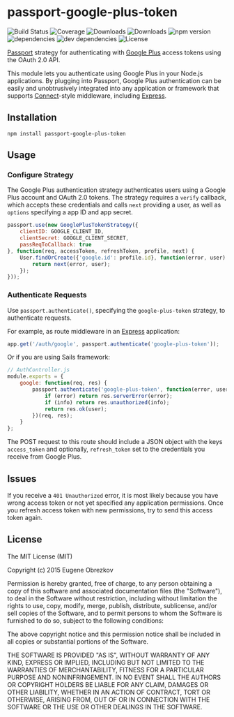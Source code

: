 # passport-google-plus-token

![Build Status](https://img.shields.io/travis/ghaiklor/passport-google-plus-token.svg)
![Coverage](https://img.shields.io/coveralls/ghaiklor/passport-google-plus-token.svg)
![Downloads](https://img.shields.io/npm/dm/passport-google-plus-token.svg)
![Downloads](https://img.shields.io/npm/dt/passport-google-plus-token.svg)
![npm version](https://img.shields.io/npm/v/passport-google-plus-token.svg)
![dependencies](https://img.shields.io/david/ghaiklor/passport-google-plus-token.svg)
![dev dependencies](https://img.shields.io/david/dev/ghaiklor/passport-google-plus-token.svg)
![License](https://img.shields.io/npm/l/passport-google-plus-token.svg)

[Passport](http://passportjs.org/) strategy for authenticating with [Google Plus](https://plus.google.com/) access tokens using the OAuth 2.0 API.

This module lets you authenticate using Google Plus in your Node.js applications.
By plugging into Passport, Google Plus authentication can be easily and unobtrusively integrated into any application or framework that supports [Connect](http://www.senchalabs.org/connect/)-style middleware, including [Express](http://expressjs.com/).

## Installation

```shell
npm install passport-google-plus-token
```

## Usage

### Configure Strategy

The Google Plus authentication strategy authenticates users using a Google Plus account and OAuth 2.0 tokens.
The strategy requires a `verify` callback, which accepts these credentials and calls `next` providing a user, as well as `options` specifying a app ID and app secret.

```javascript
passport.use(new GooglePlusTokenStrategy({
    clientID: GOOGLE_CLIENT_ID,
    clientSecret: GOOGLE_CLIENT_SECRET,
    passReqToCallback: true
}, function(req, accessToken, refreshToken, profile, next) {
    User.findOrCreate({'google.id': profile.id}, function(error, user) {
        return next(error, user);
    });
}));
```

### Authenticate Requests

Use `passport.authenticate()`, specifying the `google-plus-token` strategy, to authenticate requests.

For example, as route middleware in an [Express](http://expressjs.com/) application:

```javascript
app.get('/auth/google', passport.authenticate('google-plus-token'));
```

Or if you are using Sails framework:

```javascript
// AuthController.js
module.exports = {
    google: function(req, res) {
        passport.authenticate('google-plus-token', function(error, user, info) {
            if (error) return res.serverError(error);
            if (info) return res.unauthorized(info);
            return res.ok(user);
        })(req, res);
    }
};
```

The POST request to this route should include a JSON object with the keys `access_token` and optionally, `refresh_token` set to the credentials you receive from Google Plus.

## Issues

If you receive a `401 Unauthorized` error, it is most likely because you have wrong access token or not yet specified any application permissions.
Once you refresh access token with new permissions, try to send this access token again.

## License

The MIT License (MIT)

Copyright (c) 2015 Eugene Obrezkov

Permission is hereby granted, free of charge, to any person obtaining a copy
of this software and associated documentation files (the "Software"), to deal
in the Software without restriction, including without limitation the rights
to use, copy, modify, merge, publish, distribute, sublicense, and/or sell
copies of the Software, and to permit persons to whom the Software is
furnished to do so, subject to the following conditions:

The above copyright notice and this permission notice shall be included in all
copies or substantial portions of the Software.

THE SOFTWARE IS PROVIDED "AS IS", WITHOUT WARRANTY OF ANY KIND, EXPRESS OR
IMPLIED, INCLUDING BUT NOT LIMITED TO THE WARRANTIES OF MERCHANTABILITY,
FITNESS FOR A PARTICULAR PURPOSE AND NONINFRINGEMENT. IN NO EVENT SHALL THE
AUTHORS OR COPYRIGHT HOLDERS BE LIABLE FOR ANY CLAIM, DAMAGES OR OTHER
LIABILITY, WHETHER IN AN ACTION OF CONTRACT, TORT OR OTHERWISE, ARISING FROM,
OUT OF OR IN CONNECTION WITH THE SOFTWARE OR THE USE OR OTHER DEALINGS IN THE
SOFTWARE.
